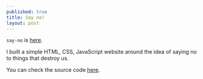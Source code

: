 ```yaml
---
published: true
title: Say no!
layout: post
---
```

`say-no` is [here](http://say-no.soiree.tech/).

I built a simple HTML, CSS, JavaScript website around the idea of saying no to things that destroy us.

You can check the source code [here](https://github.com/wieczorek1990/say-no).
